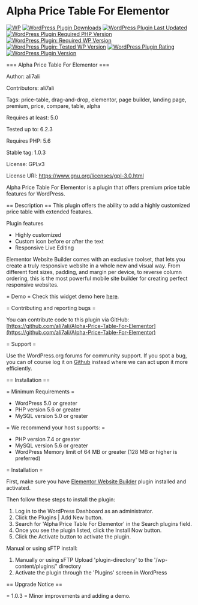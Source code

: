 # Alpha Price Table For Elementor

[![WP](https://img.shields.io/badge/WordPress-%E2%86%92-lightgrey.svg?style=flat-square)](https://wordpress.org/plugins/alpha-price-table-for-elementor/)
[![WordPress Plugin Downloads](https://img.shields.io/wordpress/plugin/dt/alpha-price-table-for-elementor?style=flat-square)](https://wordpress.org/plugins/alpha-price-table-for-elementor/)
[![WordPress Plugin Last Updated](https://img.shields.io/wordpress/plugin/last-updated/alpha-price-table-for-elementor?style=flat-square)](https://wordpress.org/plugins/alpha-price-table-for-elementor/)
[![WordPress Plugin Required PHP Version](https://img.shields.io/wordpress/plugin/required-php/alpha-price-table-for-elementor?style=flat-square)](https://wordpress.org/plugins/alpha-price-table-for-elementor/)
[![WordPress Plugin: Required WP Version](https://img.shields.io/wordpress/plugin/wp-version/alpha-price-table-for-elementor?style=flat-square)](https://wordpress.org/plugins/alpha-price-table-for-elementor/)
[![WordPress Plugin: Tested WP Version](https://img.shields.io/wordpress/plugin/tested/alpha-price-table-for-elementor?style=flat-square)](https://wordpress.org/plugins/alpha-price-table-for-elementor/)
[![WordPress Plugin Rating](https://img.shields.io/wordpress/plugin/stars/alpha-price-table-for-elementor?style=flat-square)](https://wordpress.org/plugins/alpha-price-table-for-elementor/)
[![WordPress Plugin Version](https://img.shields.io/wordpress/plugin/v/alpha-price-table-for-elementor?style=flat-square)](https://wordpress.org/plugins/alpha-price-table-for-elementor/)

=== Alpha Price Table For Elementor ===

Author: ali7ali

Contributors: ali7ali

Tags: price-table, drag-and-drop, elementor, page builder, landing page, premium, price, compare, table, alpha

Requires at least: 5.0

Tested up to: 6.2.3

Requires PHP: 5.6

Stable tag: 1.0.3

License: GPLv3

License URI: https://www.gnu.org/licenses/gpl-3.0.html

Alpha Price Table For Elementor is a plugin that offers premium price table features for WordPress.

== Description ==
This plugin offers the ability to add a highly customized price table with extended features.

Plugin features

- Highly customized
- Custom icon before or after the text
- Responsive Live Editing

Elementor Website Builder comes with an exclusive toolset, that lets you create a truly responsive website in a whole new and visual way. From different font sizes, padding, and margin per device, to reverse column ordering, this is the most powerful mobile site builder for creating perfect responsive websites.

= Demo =
Check this widget demo here [here](https://alphatrio.net/alpha-price-table-for-elementor/).

= Contributing and reporting bugs =

You can contribute code to this plugin via GitHub: [https://github.com/ali7ali/Alpha-Price-Table-For-Elementor](https://github.com/ali7ali/Alpha-Price-Table-For-Elementor)

= Support =

Use the WordPress.org forums for community support. If you spot a bug, you can of course log it on [Github](https://github.com/ali7ali/Alpha-Price-Table-For-Elementor/issues/new/choose) instead where we can act upon it more efficiently.

== Installation ==

= Minimum Requirements =

- WordPress 5.0 or greater
- PHP version 5.6 or greater
- MySQL version 5.0 or greater

= We recommend your host supports: =

- PHP version 7.4 or greater
- MySQL version 5.6 or greater
- WordPress Memory limit of 64 MB or greater (128 MB or higher is preferred)

= Installation =

First, make sure you have [Elementor Website Builder](https://wordpress.org/plugins/elementor/) plugin installed and activated.

Then follow these steps to install the plugin:

1. Log in to the WordPress Dashboard as an administrator.
2. Click the Plugins | Add New button.
3. Search for 'Alpha Price Table For Elementor' in the Search plugins field.
4. Once you see the plugin listed, click the Install Now button.
5. Click the Activate button to activate the plugin.

Manual or using sFTP install:

1.  Manually or using sFTP Upload 'plugin-directory' to the '/wp-content/plugins/' directory
2.  Activate the plugin through the 'Plugins' screen in WordPress

== Upgrade Notice ==

= 1.0.3 =
Minor improvements and adding a demo.
